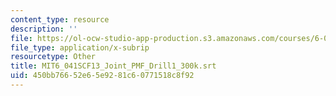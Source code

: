 ```yaml
---
content_type: resource
description: ''
file: https://ol-ocw-studio-app-production.s3.amazonaws.com/courses/6-041sc-probabilistic-systems-analysis-and-applied-probability-fall-2013/450bb76652e65e9281c60771518c8f92_MIT6_041SCF13_Joint_PMF_Drill1_300k.vtt
file_type: application/x-subrip
resourcetype: Other
title: MIT6_041SCF13_Joint_PMF_Drill1_300k.srt
uid: 450bb766-52e6-5e92-81c6-0771518c8f92
---
```

